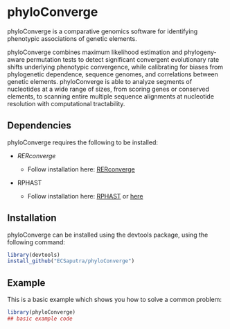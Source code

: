 
<!-- README.md is generated from README.Rmd. Please edit that file -->

# phyloConverge

<!-- badges: start -->

<!-- badges: end -->

phyloConverge is a comparative genomics software for identifying
phenotypic associations of genetic elements.

phyloConverge combines maximum likelihood estimation and phylogeny-aware
permutation tests to detect significant convergent evolutionary rate
shifts underlying phenotypic convergence, while calibrating for biases
from phylogenetic dependence, sequence genomes, and correlations between
genetic elements. phyloConverge is able to analyze segments of
nucleotides at a wide range of sizes, from scoring genes or conserved
elements, to scanning entire multiple sequence alignments at nucleotide
resolution with computational tractability.

## Dependencies

phyloConverge requires the following to be installed:

  - *RERconverge*
    
      - Follow installation here:
        [RERconverge](https://github.com/nclark-lab/RERconverge)

  - RPHAST
    
      - Follow installation here:
        [RPHAST](https://github.com/CshlSiepelLab/RPHAST) or
        [here](https://confluence.cc.lehigh.edu/display/LKB/Install+RPHAST+on+Windows)

## Installation

phyloConverge can be installed using the devtools package, using the
following command:

``` r
library(devtools)
install_github("ECSaputra/phyloConverge")
```

## Example

This is a basic example which shows you how to solve a common problem:

``` r
library(phyloConverge)
## basic example code
```
